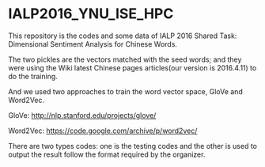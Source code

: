 # IALP2016_YNU_ISE_HPC
This repository is the codes and some data of IALP 2016 Shared Task: Dimensional Sentiment Analysis for Chinese Words. 


The two pickles are the vectors matched with the seed words; and they were using the Wiki latest Chinese pages articles(our version is 2016.4.11) to do the training.


And we used two approaches to train the word vector space, GloVe and Word2Vec. 


GloVe: http://nlp.stanford.edu/projects/glove/


Word2Vec: https://code.google.com/archive/p/word2vec/


There are two types codes: one is the testing codes and the other is used to output the result follow the format required by the organizer.